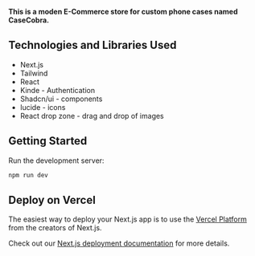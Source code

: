 **This is a moden E-Commerce store for custom phone cases named CaseCobra.**

## Technologies and Libraries Used

- Next.js
- Tailwind
- React
- Kinde - Authentication
- Shadcn/ui - components
- lucide - icons
- React drop zone - drag and drop of images

## Getting Started

Run the development server:

```bash
npm run dev
```


## Deploy on Vercel

The easiest way to deploy your Next.js app is to use the [Vercel Platform](https://vercel.com/new?utm_medium=default-template&filter=next.js&utm_source=create-next-app&utm_campaign=create-next-app-readme) from the creators of Next.js.

Check out our [Next.js deployment documentation](https://nextjs.org/docs/deployment) for more details.
```
